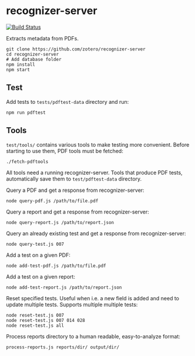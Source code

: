 # recognizer-server

[![Build Status](https://travis-ci.org/zotero/recognizer-server.svg?branch=master)](https://travis-ci.org/zotero/recognizer-server)

Extracts metadata from PDFs.

```
git clone https://github.com/zotero/recognizer-server
cd recognizer-server
# Add database folder
npm install
npm start
```

## Test
Add tests to `tests/pdftest-data` directory and run:
```
npm run pdftest
```

## Tools

`test/tools/` contains various tools to make testing more convenient.
Before starting to use them, PDF tools must be fetched:
```
./fetch-pdftools
```


All tools need a running recognizer-server.
Tools that produce PDF tests, automatically save them to `test/pdftest-data` directory.


Query a PDF and get a response from recognizer-server:
```
node query-pdf.js /path/to/file.pdf
```


Query a report and get a response from recognizer-server:
```
node query-report.js /path/to/report.json
```


Query an already existing test and get a response from recognizer-server:
```
node query-test.js 007
```


Add a test on a given PDF:
```
node add-test-pdf.js /path/to/file.pdf
```


Add a test on a given report:
```
node add-test-report.js /path/to/report.json
```


Reset specified tests. Useful when i.e. a new field is added and need to update multiple tests.
Supports multiple multiple tests:
```
node reset-test.js 007
node reset-test.js 007 014 028
node reset-test.js all
```


Process reports directory to a human readable, easy-to-analyze format:
```
process-reports.js reports/dir/ output/dir/
```
